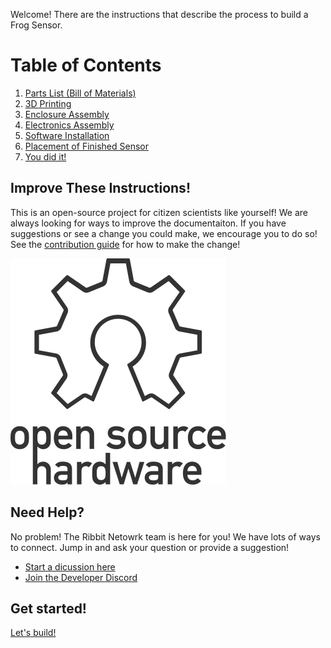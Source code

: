 Welcome! There are the instructions that describe the process to build a Frog Sensor.

# Table of Contents

1. [Parts List (Bill of Materials)](1-parts.md)
2. [3D Printing](2-3d-printing.md)
3. [Enclosure Assembly](3-enclosure.md)
4. [Electronics Assembly](4-electronics.md)
5. [Software Installation](5-software.md)
6. [Placement of Finished Sensor](6-sensor-placement.md)
7. [You did it!](7-done.md)

## Improve These Instructions!
This is an open-source project for citizen scientists like yourself! We are always looking for ways to improve the documentaiton. If you have suggestions or see a change you could make, we encourage you to do so! See the [contribution guide](https://github.com/Ribbit-Network/ribbit-network-frog-sensor/blob/main/CONTRIBUTING.md) for how to make the change!

![Open Source Hardware Logo](images/oshw-logo.svg)

## Need Help?
No problem! The Ribbit Netowrk team is here for you! We have lots of ways to connect. Jump in and ask your question or provide a suggestion!
* [Start a dicussion here](https://github.com/Ribbit-Network/ribbit-network-frog-sensor/discussions/new)
* [Join the Developer Discord](https://discord.gg/vq8PkDb2TC)

## Get started!
[Let's build!](1-parts.md)